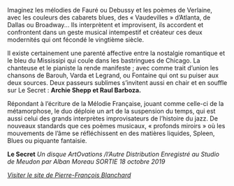 
Imaginez les mélodies de Fauré ou Debussy et les poèmes de Verlaine, avec les couleurs des cabarets blues, des « Vaudevilles » d’Atlanta, de Dallas ou Broadway... Ils interprètent et improvisent, ils accordent et confrontent dans un geste musical intempestif et créateur ces deux modernités qui ont fécondé le vingtième siècle. 

Il existe certainement une parenté affective entre la nostalgie romantique et le bleu du Mississipi qui coule dans les bastringues de Chicago. La chanteuse et le pianiste la rende manifeste ; avec comme trait d’union les chansons de Barouh, Varda et Legrand, ou Fontaine qui ont su puiser aux deux sources. Deux passeurs sublimes s’invitent aussi en chair et en souffle sur Le Secret : __Archie Shepp et Raul Barboza.__ 

Répondant à l’écriture de la Mélodie Française, jouant comme celle-ci de la métamorphose, le duo déploie un art de la suspension du temps, qui est aussi celui des grands interprètes improvisateurs de l’histoire du jazz. De nouveaux standards que ces poèmes musicaux, « profonds miroirs » où les mouvements de l’âme se réfléchissent en des matières liquides, Spleen, Blues ou piquante fantaisie.

__Le Secret__
*Un disque ArtOvations /l’Autre Distribution*
*Enregistré au Studio de Meudon par Alban Moreau*
*SORTIE 18 octobre 2019*

[*Visiter le site de Pierre-François Blanchard*](http://www.pierrefrancoisblanchard.com)

